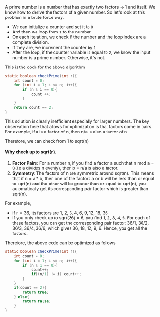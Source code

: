 A prime number is a number that has exactly two factors -> 1 and itself. We know how to derive the factors of a given number. So let's look at this problem in a brute force way. 

* We can initialize a counter and set it to `0`
* And then we loop from `1` to the number.
* On each iteration, we check if the number and the loop index are a complete division.
* If they are, we increment the counter by `1`
* After the loop, if the counter variable is equal to `2`, we know the input number is a prime number. Otherwise, it's not.

This is the code for the above algorithm
```java
static boolean checkPrime(int n){
    int count = 0;
    for (int i = 1; i <= n; i++){
        if (n % i == 0){
            count ++;
        }
    }
    return count == 2;
}
```
This solution is clearly inefficient especially for larger numbers. The key observation here that allows for optimization is that factors come in pairs. For example, if a is a factor of n, then n/a is also a factor of n.

Therefore, we can check from 1 to sqrt(n)

#### Why check up to sqrt(n).
1. **Factor Pairs**: For a number n, if you find a factor a such that n mod a = 0(i.e a divides n evenly), then b = n/a is also a factor.
2. **Symmetry**: The factors of n are symmetric around sqrt(n). This means that if n = a * b, then one of the factors a or b will be less than or equal to sqrt(n) and the other will be greater than or equal to sqrt(n), you automatically get its corresponding pair factor which is greater than sqrt(n).

For example,
- if n = 36, its factors are 1, 2, 3, 4, 6, 9, 12, 18, 36
- if you only check up to sqrt(36) = 6, you find 1, 2, 3, 4, 6. For each of these factors, you can get the corresponding pair factor: 36/1, 36/2, 36/3, 36/4, 36/6, which gives 36, 18, 12, 9, 6. Hence, you get all the factors.

Therefore, the above code can be optimized as follows
```java
static boolean checkPrime(int n){
    int count = 0;
    for (int i = 1; i <= n; i++){
        if (n % 1 == 0){
            count++;
            if((n/1) != i) count++;
        }
    }
    if(count == 2){
        return true;
    } else{
        return false;
    }
}
```
